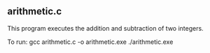 ## arithmetic.c

This program executes the addition and subtraction of two integers.

To run:
gcc arithmetic.c -o arithmetic.exe
./arithmetic.exe